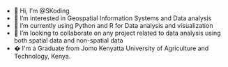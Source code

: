 - 👋 Hi, I’m @SKoding
- 👀 I’m interested in Geospatial Information Systems and Data analysis
- 🌱 I’m currently using Python and R for Data analysis and visualization
- 💞️ I’m looking to collaborate on any project related to data analysis using both spatial data and non-spatial data
- � I'm a Graduate from Jomo Kenyatta University of Agriculture and Technology, Kenya.

<!---
SKoding/SKoding is a ✨ special ✨ repository because its `README.md` (this file) appears on your GitHub profile.
You can click the Preview link to take a look at your changes.
--->
